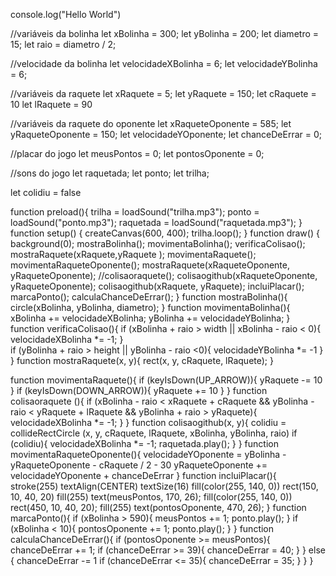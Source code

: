 console.log("Hello World")

//variáveis da bolinha
let xBolinha = 300;
let yBolinha = 200;
let diametro = 15;
let raio = diametro / 2;

//velocidade da bolinha
let velocidadeXBolinha = 6;
let velocidadeYBolinha = 6;

//variáveis da raquete
let xRaquete = 5;
let yRaquete = 150;
let cRaquete = 10
let lRaquete = 90

//variáveis da raquete do oponente 
let xRaqueteOponente = 585;
let yRaqueteOponente = 150;
let velocidadeYOponente;
let chanceDeErrar = 0;

//placar do jogo
let meusPontos = 0;
let pontosOponente = 0;

//sons do jogo
let raquetada;
let ponto;
let trilha;

let colidiu = false

function preload(){
  trilha = loadSound("trilha.mp3");
  ponto = loadSound("ponto.mp3");
  raquetada = loadSound("raquetada.mp3");
}
function setup() {
  createCanvas(600, 400);
  trilha.loop();
}
function draw() {
  background(0);
  mostraBolinha();
  movimentaBolinha();
  verificaColisao();
  mostraRaquete(xRaquete,yRaquete );
  movimentaRaquete();
  movimentaRaqueteOponente();
  mostraRaquete(xRaqueteOponente, yRaqueteOponente);
  //colisaoraquete();
  colisaogithub(xRaqueteOponente, yRaqueteOponente);
  colisaogithub(xRaquete, yRaquete);
  incluiPlacar();
  marcaPonto();
  calculaChanceDeErrar();
}
function mostraBolinha(){
  circle(xBolinha, yBolinha, diametro);
}
function movimentaBolinha(){
  xBolinha += velocidadeXBolinha;
  yBolinha += velocidadeYBolinha;
}    
function verificaColisao(){
  if (xBolinha + raio > width || 
      xBolinha - raio < 0){
    velocidadeXBolinha *= -1;
  }                   
  if (yBolinha + raio > height ||
     yBolinha - raio <0){
    velocidadeYBolinha *= -1
  }
}
function mostraRaquete(x, y){
  rect(x, y, cRaquete, lRaquete);
}

function movimentaRaquete(){
  if (keyIsDown(UP_ARROW)){
    yRaquete -= 10
  }
  if (keyIsDown(DOWN_ARROW)){
    yRaquete += 10
}
}
function colisaoraquete (){
  if (xBolinha - raio < xRaquete + cRaquete && yBolinha - raio < yRaquete + lRaquete && yBolinha + raio > yRaquete){
    velocidadeXBolinha *= -1;
  }
}
function colisaogithub(x, y){
  colidiu = 
    collideRectCircle (x, y, cRaquete, lRaquete, xBolinha, yBolinha, raio)
  if (colidiu){
    velocidadeXBolinha *= -1;
    raquetada.play();
  }
}
function movimentaRaqueteOponente(){
  velocidadeYOponente = yBolinha - yRaqueteOponente - cRaquete / 2 - 30
  yRaqueteOponente += velocidadeYOponente + chanceDeErrar
}
function incluiPlacar(){
  stroke(255)
  textAlign(CENTER)
  textSize(16)
  fill(color(255, 140, 0))
  rect(150, 10, 40, 20)
  fill(255)
  text(meusPontos, 170, 26);
  fill(color(255, 140, 0))
  rect(450, 10, 40, 20);
  fill(255)
  text(pontosOponente, 470, 26);
}
function marcaPonto(){
  if (xBolinha > 590){
    meusPontos += 1;
    ponto.play();
  }
if (xBolinha < 10){
  pontosOponente += 1;
      ponto.play();
}
}
  function calculaChanceDeErrar(){
  if (pontosOponente >= meusPontos){
    chanceDeErrar += 1;
  if (chanceDeErrar >= 39){
    chanceDeErrar = 40;
    }
  }
else {
chanceDeErrar -= 1 
if (chanceDeErrar <= 35){
        chanceDeErrar = 35;
      }
    }
  }
